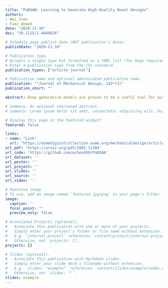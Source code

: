 ```yaml
---
title: "PaDGAN: Learning to Generate High-Quality Novel Designs"
authors:
- Wei_Chen
- Faez Ahmed
date: "2020-11-10"
doi: "10.1115/1.4048626"

# Schedule page publish date (NOT publication's date).
publishDate: "2020-11-10"

# Publication type.
# Accepts a single type but formatted as a YAML list (for Hugo requirements).
# Enter a publication type from the CSL standard.
publication_types: ["article-journal"]

# Publication name and optional abbreviated publication name.
publication: "*Journal of Mechanical Design, 143*(3)"
publication_short: ""

abstract: Deep generative models are proven to be a useful tool for automatic design synthesis and design space exploration. When applied in engineering design, existing generative models face three challenges&#58; (1) generated designs lack diversity and do not cover all areas of the design space, (2) it is difficult to explicitly improve the overall performance or quality of generated designs, and (3) existing models generally do not generate novel designs, outside the domain of the training data. In this article, we simultaneously address these challenges by proposing a new determinantal point process-based loss function for probabilistic modeling of diversity and quality. With this new loss function, we develop a variant of the generative adversarial network, named "performance augmented diverse generative adversarial network" (PaDGAN), which can generate novel high-quality designs with good coverage of the design space. By using three synthetic examples and one real-world airfoil design example, we demonstrate that PaDGAN can generate diverse and high-quality designs. In comparison to a vanilla generative adversarial network, on average, it generates samples with a 28\% higher mean quality score with larger diversity and without the mode collapse issue. Unlike typical generative models that usually generate new designs by interpolating within the boundary of training data, we show that PaDGAN expands the design space boundary outside the training data towards high-quality regions. The proposed method is broadly applicable to many tasks including design space exploration, design optimization, and creative solution recommendation.

# Summary. An optional shortened abstract.
# summary: Lorem ipsum dolor sit amet, consectetur adipiscing elit. Duis posuere tellus ac convallis placerat. Proin tincidunt magna sed ex sollicitudin condimentum.

# Display this page in the Featured widget?
featured: false

links:
- name: "Link"
  url: "https://asmedigitalcollection.asme.org/mechanicaldesign/article/143/3/031703/1087578/PaDGAN-Learning-to-Generate-High-Quality-Novel"
url_pdf: 'https://arxiv.org/pdf/2002.11304'
url_code: 'https://github.com/wchen459/PaDGAN'
url_dataset: ''
url_poster: ''
url_project: ''
url_slides: ''
url_source: ''
url_video: ''

# Featured image
# To use, add an image named `featured.jpg/png` to your page's folder. 
image:
  caption: ''
  focal_point: ""
  preview_only: false

# Associated Projects (optional).
#   Associate this publication with one or more of your projects.
#   Simply enter your project's folder or file name without extension.
#   E.g. `internal-project` references `content/project/internal-project/index.md`.
#   Otherwise, set `projects: []`.
projects: []

# Slides (optional).
#   Associate this publication with Markdown slides.
#   Simply enter your slide deck's filename without extension.
#   E.g. `slides: "example"` references `content/slides/example/index.md`.
#   Otherwise, set `slides: ""`.
slides: example
---
```

